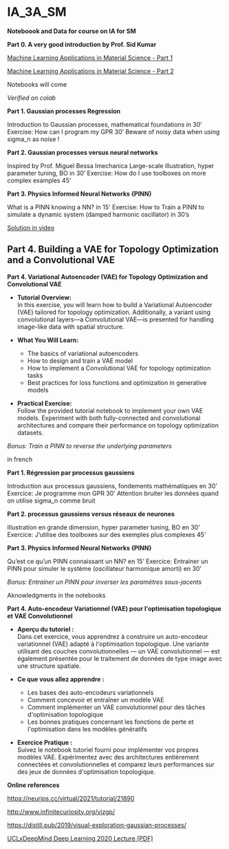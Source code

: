 # IA_3A_SM

**Noteboook and Data for course on IA for SM**

**Part 0. A  very good introduction by Prof. Sid Kumar**

[Machine Learning Applications in Material Science - Part 1](https://www.youtube.com/watch?v=Z84uQhrNc70)

[Machine Learning Applications in Material Science - Part 2](https://www.youtube.com/watch?v=G6fb162N5ys)

Notebooks will come

*Verified on colab*

**Part 1. Gaussian processes Regression**

Introduction to Gaussian processes, mathematical foundations in 30’
Exercise: How can I program my GPR 30’
Beware of noisy data when using sigma_n as noise !

**Part 2. Gaussian processes versus neural networks**

Inspired by Prof. Miguel Bessa Imechanica
Large-scale illustration, hyper parameter tuning, BO in 30’
Exercise: How do I use toolboxes on more complex examples 45’

**Part 3. Physics Informed Neural Networks {PINN}**

What is a PINN knowing a NN? in 15'
Exercise: How to Train a PINN to simulate a dynamic system (damped harmonic oscillator) in 30’s

[Solution in video](https://www.youtube.com/watch?v=G_hIppUWcsc)

## **Part 4. Building a VAE for Topology Optimization and a Convolutional VAE**

**Part 4. Variational Autoencoder (VAE) for Topology Optimization and Convolutional VAE**

- **Tutorial Overview:**  
  In this exercise, you will learn how to build a Variational Autoencoder (VAE) tailored for topology optimization. Additionally, a variant using convolutional layers—a Convolutional VAE—is presented for handling image-like data with spatial structure.

- **What You Will Learn:**  
  - The basics of variational autoencoders  
  - How to design and train a VAE model  
  - How to implement a Convolutional VAE for topology optimization tasks  
  - Best practices for loss functions and optimization in generative models  

- **Practical Exercise:**  
  Follow the provided tutorial notebook to implement your own VAE models. Experiment with both fully-connected and convolutional architectures and compare their performance on topology optimization datasets.







*Bonus: Train a PINN to reverse the underlying parameters*

in french 

**Part 1. Régression par processus gaussiens**

Introduction aux processus gaussiens, fondements mathématiques en 30’
Exercice: Je programme mon GPR 30’
Attention  bruiter les données quand on utilise sigma_n comme bruit

**Part 2. processus gaussiens versus réseaux de neurones**

Illustration en grande dimension, hyper parameter tuning, BO en 30’
Exercice: J’utilise des toolboxes sur des exemples plus complexes 45’

**Part 3. Physics Informed Neural Networks {PINN}**

Qu’est ce qu’un PINN connaissant un NN? en 15’
Exercice: Entrainer un PINN pour simuler le système (oscillateur harmonique amorti) en 30’


*Bonus: Entrainer un PINN pour inverser les paramètres sous-jacents*


Aknowledgments in the notebooks

**Part 4. Auto-encodeur Variationnel (VAE) pour l'optimisation topologique et VAE Convolutionnel**

- **Aperçu du tutoriel :**  
  Dans cet exercice, vous apprendrez à construire un auto-encodeur variationnel (VAE) adapté à l'optimisation topologique. Une variante utilisant des couches convolutionnelles — un VAE convolutionnel — est également présentée pour le traitement de données de type image avec une structure spatiale.

- **Ce que vous allez apprendre :**  
  - Les bases des auto-encodeurs variationnels  
  - Comment concevoir et entraîner un modèle VAE  
  - Comment implémenter un VAE convolutionnel pour des tâches d'optimisation topologique  
  - Les bonnes pratiques concernant les fonctions de perte et l'optimisation dans les modèles génératifs  

- **Exercice Pratique :**  
  Suivez le notebook tutoriel fourni pour implémenter vos propres modèles VAE. Expérimentez avec des architectures entièrement connectées et convolutionnelles et comparez leurs performances sur des jeux de données d'optimisation topologique.

**Online references**

https://neurips.cc/virtual/2021/tutorial/21890

http://www.infinitecuriosity.org/vizgp/

https://distill.pub/2019/visual-exploration-gaussian-processes/

[UCLxDeepMind Deep Learning 2020 Lecture (PDF)](https://storage.googleapis.com/deepmind-media/UCLxDeepMind_2020/L11%20-%20UCLxDeepMind%20DL2020.pdf)

